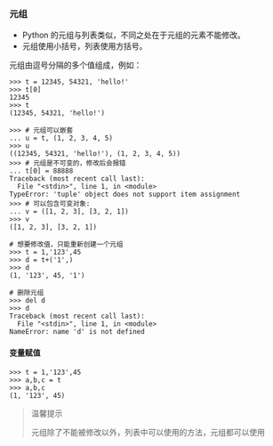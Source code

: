 ### 元组



- Python 的元组与列表类似，不同之处在于元组的元素不能修改。
- 元组使用小括号，列表使用方括号。

元组由逗号分隔的多个值组成，例如：



```
>>> t = 12345, 54321, 'hello!'
>>> t[0]
12345
>>> t
(12345, 54321, 'hello!')

>>> # 元组可以嵌套
... u = t, (1, 2, 3, 4, 5)
>>> u
((12345, 54321, 'hello!'), (1, 2, 3, 4, 5))
>>> # 元组是不可变的，修改后会报错
... t[0] = 88888
Traceback (most recent call last):
  File "<stdin>", line 1, in <module>
TypeError: 'tuple' object does not support item assignment
>>> # 可以包含可变对象:
... v = ([1, 2, 3], [3, 2, 1])
>>> v
([1, 2, 3], [3, 2, 1])

# 想要修改值，只能重新创建一个元组
>>> t = 1,'123',45
>>> d = t+('1',)
>>> d
(1, '123', 45, '1')

# 删除元组
>>> del d
>>> d
Traceback (most recent call last):
  File "<stdin>", line 1, in <module>
NameError: name 'd' is not defined
```

#### **变量赋值**



```
>>> t = 1,'123',45
>>> a,b,c = t
>>> a,b,c
(1, '123', 45)
```

> 温馨提示
>
> 元组除了不能被修改以外，列表中可以使用的方法，元组都可以使用